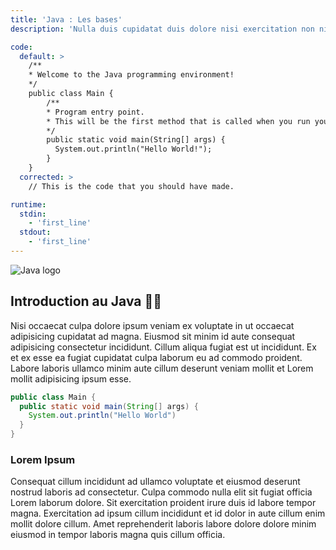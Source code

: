 ```yaml
---
title: 'Java : Les bases'
description: 'Nulla duis cupidatat duis dolore nisi exercitation non nisi est enim aute.'

code:
  default: >
    /**
    * Welcome to the Java programming environment!
    */
    public class Main {
        /**
        * Program entry point.
        * This will be the first method that is called when you run your program.
        */
        public static void main(String[] args) {
          System.out.println("Hello World!");
        }
    }
  corrected: >
    // This is the code that you should have made.

runtime:
  stdin:
    - 'first_line'
  stdout:
    - 'first_line'
---
```


![Java logo](https://kinsta.com/wp-content/uploads/2023/01/Java-logo.png)

## Introduction au Java 👨‍💻

Nisi occaecat culpa dolore ipsum veniam ex voluptate in ut occaecat adipisicing cupidatat ad magna. Eiusmod sit minim id aute consequat adipisicing consectetur incididunt. Cillum aliqua fugiat est ut incididunt. Ex et ex esse ea fugiat cupidatat culpa laborum eu ad commodo proident. Labore laboris ullamco minim aute cillum deserunt veniam mollit et Lorem mollit adipisicing ipsum esse.

```java
public class Main {
  public static void main(String[] args) {
    System.out.println("Hello World")
  }
}
```

### Lorem Ipsum

Consequat cillum incididunt ad ullamco voluptate et eiusmod deserunt nostrud laboris ad consectetur. Culpa commodo nulla elit sit fugiat officia Lorem laborum dolore. Sit exercitation proident irure duis id labore tempor magna. Exercitation ad ipsum cillum incididunt et id dolor in aute cillum enim mollit dolore cillum. Amet reprehenderit laboris labore dolore dolore minim eiusmod in tempor laboris magna quis cillum officia.
